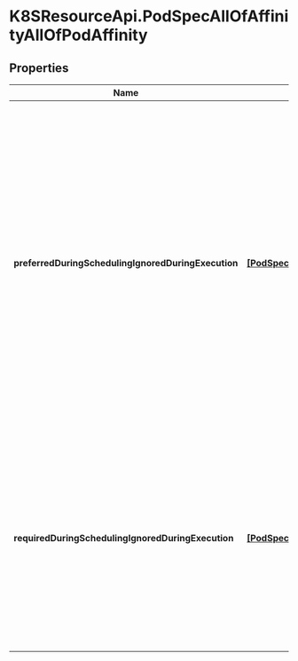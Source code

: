 # K8SResourceApi.PodSpecAllOfAffinityAllOfPodAffinity

## Properties

Name | Type | Description | Notes
------------ | ------------- | ------------- | -------------
**preferredDuringSchedulingIgnoredDuringExecution** | [**[PodSpecAllOfAffinityAllOfPodAffinityAllOfPreferredDuringSchedulingIgnoredDuringExecutionInner]**](PodSpecAllOfAffinityAllOfPodAffinityAllOfPreferredDuringSchedulingIgnoredDuringExecutionInner.md) | The scheduler will prefer to schedule pods to nodes that satisfy the affinity expressions specified by this field, but it may choose a node that violates one or more of the expressions. The node that is most preferred is the one with the greatest sum of weights, i.e. for each node that meets all of the scheduling requirements (resource request, requiredDuringScheduling affinity expressions, etc.), compute a sum by iterating through the elements of this field and adding \&quot;weight\&quot; to the sum if the node has pods which matches the corresponding podAffinityTerm; the node(s) with the highest sum are the most preferred. | [optional] 
**requiredDuringSchedulingIgnoredDuringExecution** | [**[PodSpecAllOfAffinityAllOfPodAffinityAllOfRequiredDuringSchedulingIgnoredDuringExecutionInner]**](PodSpecAllOfAffinityAllOfPodAffinityAllOfRequiredDuringSchedulingIgnoredDuringExecutionInner.md) | If the affinity requirements specified by this field are not met at scheduling time, the pod will not be scheduled onto the node. If the affinity requirements specified by this field cease to be met at some point during pod execution (e.g. due to a pod label update), the system may or may not try to eventually evict the pod from its node. When there are multiple elements, the lists of nodes corresponding to each podAffinityTerm are intersected, i.e. all terms must be satisfied. | [optional] 


